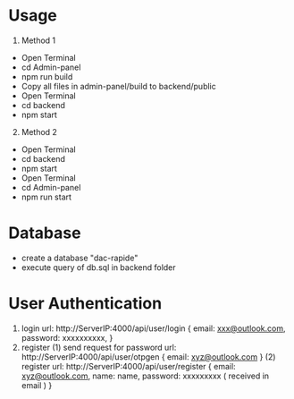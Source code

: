 # Usage

1) Method 1
- Open Terminal
- cd Admin-panel
- npm run build
- Copy all files in admin-panel/build to backend/public 
- Open Terminal
- cd backend
- npm start
2) Method 2
- Open Terminal
- cd backend
- npm start
- Open Terminal
- cd Admin-panel
- npm run start

# Database
- create a database "dac-rapide"
- execute query of db.sql in backend folder

# User Authentication

1) login
   url: http://ServerIP:4000/api/user/login
   {
     email: xxx@outlook.com,
     password: xxxxxxxxxx,
   }
2) register
   (1) send request for password
       url: http://ServerIP:4000/api/user/otpgen
       {
         email: xyz@outlook.com
       }
   (2) register
       url: http://ServerIP:4000/api/user/register
       {
         email: xyz@outlook.com,
         name: name,
         password: xxxxxxxxx ( received in email )
       }
